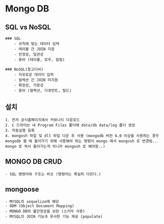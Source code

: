 # Mongo DB

## SQL vs NoSQL
    ### SQL
        - 규칙에 맞는 데이터 입력
        - 테이블 간 JOIN 지원
        - 안정성, 일관성
        - 용어 (테이블, 로우, 칼럼)
    
    ### NoSQL(몽고디비)
        - 자유로운 데이터 입력
        - 컬렉션 간 JOIN 미지원
        - 확장성, 가용성
        - 용어 (컬렉션, 다큐먼트, 필드)

## 설치
    1. 먼저 공식홈페이지에서 커뮤니티 다운로드
    2. C 드라이브 내 Program Files 폴더에 data/db data/log 폴더 생성
    3. 자동실행 등록 
    4. mongosh 파일 및 dll 파일 다운 후 사용 (mongodb 버전 6.0 이상을 사용하는 경우 mongodb 셸 에 들어가기 위해 사용해야 하는 명령이 mongo 에서 mongosh 로 변경됨... mongo 로 쳐서 들어가는게 아니라 mongosh 로 해야함..)

## MONGO DB CRUD
    - SQL 명령어와 구조는 비슷 (명령어는 확실히 다르다.)

## mongoose
    - MYSQL의 sequelize에 해당
    - ODM (Object Document Mapping)
    - MONGO DB의 불안정성을 보완 (스키마 사용)
    - MYSQL의 JOIN 기능과 유사한 기능 제공 (populate)
    